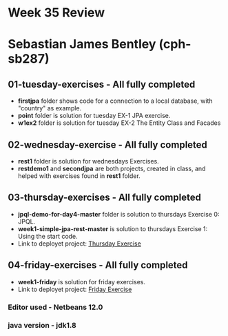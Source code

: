 # Week 35 Review
# Sebastian James Bentley (cph-sb287)

## 01-tuesday-exercises - All fully completed

* **firstjpa** folder shows code for a connection to a local database, with "country" as example.
* **point** folder is solution for tuesday EX-1 JPA exercise.
* **w1ex2** folder is solution for tuesday EX-2 The Entity Class and Facades

## 02-wednesday-exercise - All fully completed

* **rest1** folder is solution for wednesdays Exercises.
* **restdemo1** and **secondjpa** are both projects, created in class, and helped with exercises found in **rest1** folder.

## 03-thursday-exercises - All fully completed

* **jpql-demo-for-day4-master** folder is solution to thursdays Exercise 0: JPQL.
* **week1-simple-jpa-rest-master** is solution to thursdays Exercise 1: Using the start code.
* Link to deployet project: [Thursday Exercise](http://134.122.81.155:8081/jpa_rest_startup-1.0/api/employee/all)

## 04-friday-exercises - All fully completed
* **week1-friday** is solution for friday exercises.
* Link to deployet project: [Friday Exercise](http://134.122.81.155:8081/jpa_rest_friday-1.0/api/bankcustomer/all)


### Editor used - Netbeans 12.0
### java version - jdk1.8

